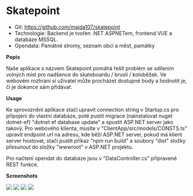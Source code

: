 # Skatepoint

- Git: https://github.com/majda107/skatepoint
- Technologie: Backend je tvořen .NET ASPNETem, frontend VUE a databáze MSSQL.
- Opendata: Památné stromy, seznam obcí a měst, památky

**Popis**

Naše aplikace s názvem Skatepoint pomáhá řešit problém se sdílením volných míst pro nadšence do skateboardu / bruslí / koloběžek. Ve webovém rozhraní si uživatel může procházet dostupné body a hodnotit je, či je dokonce sám přidávat.

**Usage**

Ke sprovoznění aplikace stačí upravit connection string v Startup.cs pro připojení do vlastní databáze, poté pustit migrace (nainstalovat nuget dotnet-ef) "dotnet ef database update" a spustit ASP.NET server jako takový. Pro webového klienta, musíte v "ClientApp/src/models/CONSTS.ts" upravit endpoint url na adresu, kde běží ASP.NET server, pokud má klient server hostovat, stačí pustit příkaz "npm run build" a soubory "dist" složky přesunout do složky "wwwroot" v ASP.NET projektu.

Pro načtení opendat do databáze jsou v "DataController.cs" připravené REST funkce.

**Screenshots**

![](01.jpg)
![](02.jpg)
![](03.jpg)
![](04.jpg)
